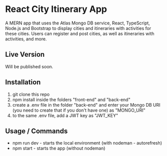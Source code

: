 # React City Itinerary App

A MERN app that uses the Atlas Mongo DB service, React, TypeScript, Node.js and Bootstrap to display cities and itineraries with activities for these cities. Users can register and post cities, as well as itineraries with activities, and more.

## Live Version

Will be published soon.

## Installation

1. git clone this repo
2. npm install inside the folders "front-end" and "back-end"
3. create a .env file in the folder "back-end" and enter your Mongo DB URI (you need to create that if you don't have one) as "MONGO_URI"
4. to the same .env file, add a JWT key as "JWT_KEY"

## Usage / Commands

- npm run dev - starts the local environment (with nodeman - autorefresh)
- npm start - starts the app (without nodeman)
